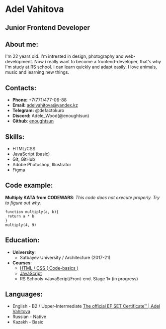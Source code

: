 # Adel Vahitova

## Junior Frontend Developer
## About me:
I'm 22 years old. I'm intrested in design, photography and web-development. Now i really want to become a frontend-developer, that's why I'm study at RS school.  I can learn quickly and adapt easily. I love animals, music and learning new things.
## Contacts:
* __Phone:__ +7(771)477-06-88
* __Email:__ adelvahitova@yandex.kz
* __Telegram:__ @defactokuro
* __Discord:__ Adele_Wood(@enoughtsun)
* __Github__: [enoughtsun](https://github.com/enoughtsun)

## Skills:
* HTML/CSS
* JavaScript (basic)
* Git, GitHub
* Adobe Photoshop, Illustrator
* Figma

## Code example:
 **Multiply KATA from CODEWARS**:  _This code does not execute properly. Try to figure out why._
 ```
 function multiply(a, b){
  return a * b
}
multiply(4, 9)
 ```
## Education:
* __University__:
	*  Satbayev University / Architecture (2017-21)
* __Courses__: 
	* [HTML / CSS ( Code-basics )](https://ru.code-basics.com/languages/html)
	* [JavaScript](https://learn.javascript.ru/)
	* RS Schools «JavaScript/Front-end. Stage 1» (in progress)

## Languages:
* English - B2 / Upper-Intermediate
 [The official EF SET Certificate™ | Adel Vahitova](https://efset.org/cert/hHjbjj) 
 * Russian - Native 
 * Kazakh - Basic
